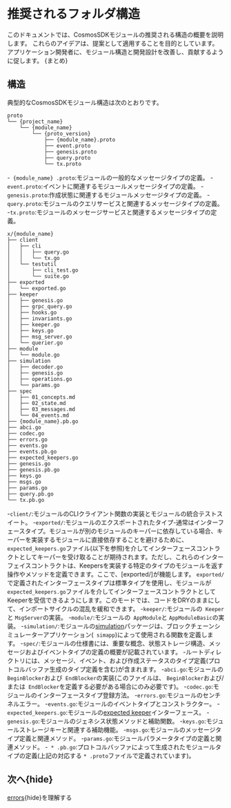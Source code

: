 # 推奨されるフォルダ構造

このドキュメントでは、CosmosSDKモジュールの推奨される構造の概​​要を説明します。 これらのアイデアは、提案として適用することを目的としています。 アプリケーション開発者に、モジュール構造と開発設計を改善し、貢献するように促します。 {まとめ}

## 構造

典型的なCosmosSDKモジュール構造は次のとおりです。 

```shell
proto
└── {project_name}
    └── {module_name}
        └── {proto_version}
            ├── {module_name}.proto
            ├── event.proto
            ├── genesis.proto
            ├── query.proto
            └── tx.proto
```

-` {module_name} .proto`:モジュールの一般的なメッセージタイプの定義。
-`event.proto`:イベントに関連するモジュールメッセージタイプの定義。
-`genesis.proto`:作成状態に関連するモジュールメッセージタイプの定義。
-`query.proto`:モジュールのクエリサービスと関連するメッセージタイプの定義。
-`tx.proto`:モジュールのメッセージサービスと関連するメッセージタイプの定義。 

```shell
x/{module_name}
├── client
│   ├── cli
│   │   ├── query.go
│   │   └── tx.go
│   └── testutil
│       ├── cli_test.go
│       └── suite.go
├── exported
│   └── exported.go
├── keeper
│   ├── genesis.go
│   ├── grpc_query.go
│   ├── hooks.go
│   ├── invariants.go
│   ├── keeper.go
│   ├── keys.go
│   ├── msg_server.go
│   └── querier.go
├── module
│   └── module.go
├── simulation
│   ├── decoder.go
│   ├── genesis.go
│   ├── operations.go
│   └── params.go
├── spec
│   ├── 01_concepts.md
│   ├── 02_state.md
│   ├── 03_messages.md
│   └── 04_events.md
├── {module_name}.pb.go
├── abci.go
├── codec.go
├── errors.go
├── events.go
├── events.pb.go
├── expected_keepers.go
├── genesis.go
├── genesis.pb.go
├── keys.go
├── msgs.go
├── params.go
├── query.pb.go
└── tx.pb.go
```

-`client/`:モジュールのCLIクライアント関数の実装とモジュールの統合テストスイート。
-`exported/`:モジュールのエクスポートされたタイプ-通常はインターフェースタイプ。モジュールが別のモジュールのキーパーに依存している場合、キーパーを実装するモジュールに直接依存することを避けるために、 `expected_keepers.go`ファイル(以下を参照)を介してインターフェースコントラクトとしてキーパーを受け取ることが期待されます。ただし、これらのインターフェイスコントラクトは、Keepersを実装する特定のタイプのモジュールを返す操作やメソッドを定義できます。ここで、[exported/]が機能します。 `exported/`で定義されたインターフェースタイプは標準タイプを使用し、モジュールが `expected_keepers.go`ファイルを介してインターフェースコントラクトとしてKeeperを受信できるようにします。このモードでは、コードをDRYのままにして、インポートサイクルの混乱を緩和できます。
-`keeper/`:モジュールの` Keeper`と `MsgServer`の実装。
-`module/`:モジュールの` AppModule`と `AppModuleBasic`の実装。
-`simulation/`:モジュールの[simulation](./simulator.html)パッケージは、ブロックチェーンシミュレーターアプリケーション(` simapp`)によって使用される関数を定義します。
-`spec/`:モジュールの仕様書には、重要な概念、状態ストレージ構造、メッセージおよびイベントタイプの定義の概要が記載されています。
-ルートディレクトリには、メッセージ、イベント、および作成ステータスのタイプ定義(プロトコルバッファ生成のタイプ定義を含む)が含まれます。
    -`abci.go`:モジュールの `BeginBlocker`および` EndBlocker`の実装(このファイルは、 `BeginBlocker`および/または` EndBlocker`を定義する必要がある場合にのみ必要です)。
    -`codec.go`:モジュールのインターフェースタイプ登録方法。
    -`errors.go`:モジュールのセンチネルエラー。
    -`events.go`:モジュールのイベントタイプとコンストラクター。
    -`expected_keepers.go`:モジュールの[expected keeper](./keeper.html#type-definition)インターフェース。
    -`genesis.go`:モジュールのジェネシス状態メソッドと補助関数。
    -`keys.go`:モジュールストレージキーと関連する補助機能。
    -`msgs.go`:モジュールのメッセージタイプ定義と関連メソッド。
    -`params.go`:モジュールパラメータタイプの定義と関連メソッド。
    -` * .pb.go`:プロトコルバッファによって生成されたモジュールタイプの定義(上記の対応する `* .proto`ファイルで定義されています)。

## 次へ{hide}

[errors](./errors.md){hide}を理解する 